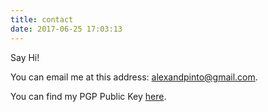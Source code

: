 ```yaml
---
title: contact
date: 2017-06-25 17:03:13
---
```


Say Hi!

You can email me at this address: <alexandpinto@gmail.com>.

You can find my PGP Public Key [here](http://pgp.mit.edu/pks/lookup?op=get&search=0x9AF095FE041961F2).
